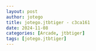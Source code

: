 ```yaml
---
layout: post
author: jotego
title: jotego.jtbtiger - c3ca161
date: 2024-11-08
categories: [Arcade, jtbtiger]
tags: [jotego.jtbtiger]
---
```


